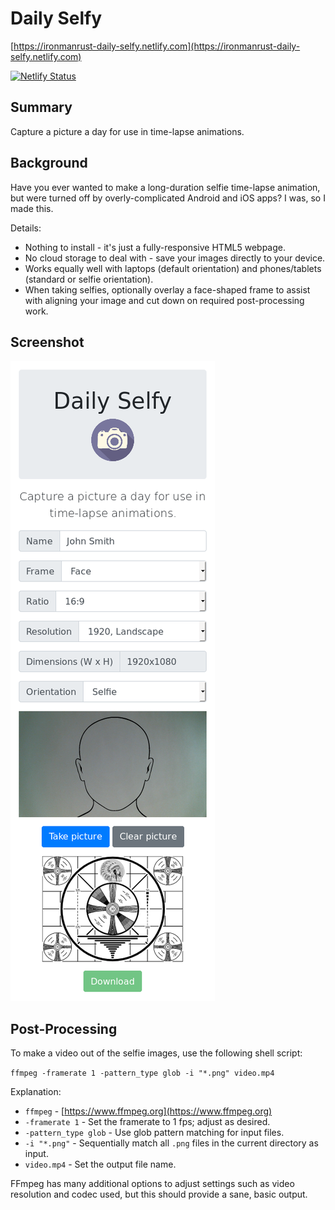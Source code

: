 # Daily Selfy

[https://ironmanrust-daily-selfy.netlify.com](https://ironmanrust-daily-selfy.netlify.com)

[![Netlify Status](https://api.netlify.com/api/v1/badges/d54be578-7f6e-43c7-954b-c299746a318b/deploy-status)](https://app.netlify.com/sites/ironmanrust-daily-selfy/deploys)

## Summary

Capture a picture a day for use in time-lapse animations.

## Background

Have you ever wanted to make a long-duration selfie time-lapse animation, but were turned off by overly-complicated Android and iOS apps? I was, so I made this.

Details:

* Nothing to install - it's just a fully-responsive HTML5 webpage.
* No cloud storage to deal with - save your images directly to your device.
* Works equally well with laptops (default orientation) and phones/tablets (standard or selfie orientation).
* When taking selfies, optionally overlay a face-shaped frame to assist with aligning your image and cut down on required post-processing work.

## Screenshot

![Screenshot](screenshot.png)

## Post-Processing

To make a video out of the selfie images, use the following shell script:

`ffmpeg -framerate 1 -pattern_type glob -i "*.png" video.mp4`

Explanation:

* `ffmpeg` - [https://www.ffmpeg.org](https://www.ffmpeg.org)
* `-framerate 1` - Set the framerate to 1 fps; adjust as desired.
* `-pattern_type glob` - Use glob pattern matching for input files.
* `-i "*.png"` - Sequentially match all `.png` files in the current directory as input.
* `video.mp4` - Set the output file name.

FFmpeg has many additional options to adjust settings such as video resolution and codec used, but this should provide a sane, basic output.
